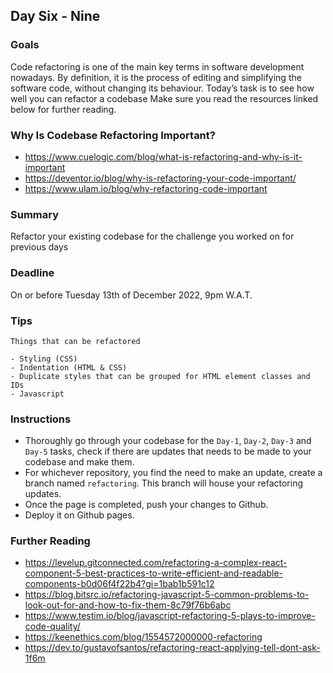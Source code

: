 ## Day Six - Nine

### Goals
Code refactoring is one of the main key terms in software development nowadays. By definition, it is the process of editing and simplifying the software code, without changing its behaviour. Today’s task is to see how well you can refactor a codebase Make sure you read the resources linked below for further reading.

### Why Is Codebase Refactoring Important?
- https://www.cuelogic.com/blog/what-is-refactoring-and-why-is-it-important
- https://deventor.io/blog/why-is-refactoring-your-code-important/
- https://www.ulam.io/blog/why-refactoring-code-important

### Summary
Refactor your existing codebase for the challenge you worked on for previous days

### Deadline
On or before Tuesday 13th of December 2022, 9pm W.A.T.

### Tips
```
Things that can be refactored

- Styling (CSS)
- Indentation (HTML & CSS)
- Duplicate styles that can be grouped for HTML element classes and IDs
- Javascript
```

### Instructions
- Thoroughly go through your codebase for the `Day-1`, `Day-2`, `Day-3` and `Day-5` tasks, check if there are updates that needs to be made to your codebase and make them.
- For whichever repository, you find the need to make an update, create a branch named `refactoring`. This branch will house your refactoring updates.
- Once the page is completed, push your changes to Github.
- Deploy it on Github pages.

### Further Reading
- https://levelup.gitconnected.com/refactoring-a-complex-react-component-5-best-practices-to-write-efficient-and-readable-components-b0d06f4f22b4?gi=1bab1b591c12
- https://blog.bitsrc.io/refactoring-javascript-5-common-problems-to-look-out-for-and-how-to-fix-them-8c79f76b6abc
- https://www.testim.io/blog/javascript-refactoring-5-plays-to-improve-code-quality/
- https://keenethics.com/blog/1554572000000-refactoring
- https://dev.to/gustavofsantos/refactoring-react-applying-tell-dont-ask-1f6m
